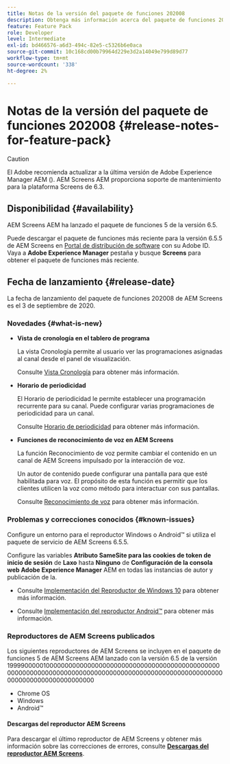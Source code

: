 ```yaml
---
title: Notas de la versión del paquete de funciones 202008
description: Obtenga más información acerca del paquete de funciones 202008 de AEM Screens lanzado el 3 de septiembre de 2020.
feature: Feature Pack
role: Developer
level: Intermediate
exl-id: bd466576-a6d3-494c-82e5-c5326b6e0aca
source-git-commit: 10c168cd00b79964d229e3d2a14049e799d89d77
workflow-type: tm+mt
source-wordcount: '338'
ht-degree: 2%

---
```


# Notas de la versión del paquete de funciones 202008 {#release-notes-for-feature-pack}

>[!CAUTION]
>
>El Adobe recomienda actualizar a la última versión de Adobe Experience Manager AEM (). AEM Screens AEM proporciona soporte de mantenimiento para la plataforma Screens de 6.3.

## Disponibilidad {#availability}

AEM Screens AEM ha lanzado el paquete de funciones 5 de la versión 6.5.

Puede descargar el paquete de funciones más reciente para la versión 6.5.5 de AEM Screens en [Portal de distribución de software](https://experience.adobe.com/#/downloads/content/software-distribution/es/aem.html) con su Adobe ID. Vaya a **Adobe Experience Manager** pestaña y busque **Screens** para obtener el paquete de funciones más reciente.

## Fecha de lanzamiento {#release-date}

La fecha de lanzamiento del paquete de funciones 202008 de AEM Screens es el 3 de septiembre de 2020.

### Novedades {#what-is-new}

* **Vista de cronología en el tablero de programa**

  La vista Cronología permite al usuario ver las programaciones asignadas al canal desde el panel de visualización.

  Consulte [Vista Cronología](/help/user-guide/channel-assignment-latest-fp.md#timeline-view) para obtener más información.

* **Horario de periodicidad**

  El Horario de periodicidad le permite establecer una programación recurrente para su canal. Puede configurar varias programaciones de periodicidad para un canal.

  Consulte [Horario de periodicidad](/help/user-guide/channel-assignment-latest-fp.md#recurrence-schedule) para obtener más información.

* **Funciones de reconocimiento de voz en AEM Screens**

  La función Reconocimiento de voz permite cambiar el contenido en un canal de AEM Screens impulsado por la interacción de voz.

  Un autor de contenido puede configurar una pantalla para que esté habilitada para voz. El propósito de esta función es permitir que los clientes utilicen la voz como método para interactuar con sus pantallas.

  Consulte [Reconocimiento de voz](voice-recognition.md) para obtener más información.

### Problemas y correcciones conocidos {#known-issues}

Configure un entorno para el reproductor Windows o Android™ si utiliza el paquete de servicio de AEM Screens 6.5.5.

Configure las variables **Atributo SameSite para las cookies de token de inicio de sesión** de **Laxo** hasta **Ninguno** de **Configuración de la consola web Adobe Experience Manager** AEM en todas las instancias de autor y publicación de la.

* Consulte [Implementación del Reproductor de Windows 10](implementing-windows-player.md#fp-environment-setup) para obtener más información.

* Consulte [Implementación del reproductor Android™](implementing-android-player.md#fp-environment-setup) para obtener más información.

### Reproductores de AEM Screens publicados

Los siguientes reproductores de AEM Screens se incluyen en el paquete de funciones 5 de AEM Screens AEM lanzado con la versión 6.5 de la versión 19999000001000000000000000000000000000000000000000000000000000000000000000000000000000000000000000000000000000000000000000000000000000000

* Chrome OS
* Windows
* Android™

#### Descargas del reproductor AEM Screens

Para descargar el último reproductor de AEM Screens y obtener más información sobre las correcciones de errores, consulte **[Descargas del reproductor AEM Screens](https://download.macromedia.com/screens/index.html)**.
